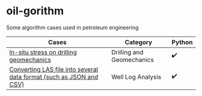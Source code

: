 # oil-gorithm

Some algorithm cases used in petroleum engineering

| Cases                                                                                                           | Category                  | Python             |
| --------------------------------------------------------------------------------------------------------------- | ------------------------- | ------------------ |
| [In-situ stress on drilling geomechanics](https://github.com/oilshit/oil-gorithm/tree/master/insitu-stress)     | Drilling and Geomechanics | :heavy_check_mark: |
| [Converting LAS file into several data format (such as JSON and CSV)](https://github.com/oilshit/las_converter) | Well Log Analysis         | :heavy_check_mark: |